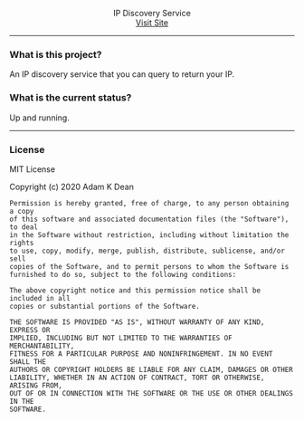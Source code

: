 <p align="center">
  IP Discovery Service<br>
  <a href="https://ip.adamkdean.co.uk/">Visit Site</a>
</p>

----

### What is this project?

An IP discovery service that you can query to return your IP.

### What is the current status?

Up and running.

----

### License

MIT License

Copyright (c) 2020 Adam K Dean

```
Permission is hereby granted, free of charge, to any person obtaining a copy
of this software and associated documentation files (the "Software"), to deal
in the Software without restriction, including without limitation the rights
to use, copy, modify, merge, publish, distribute, sublicense, and/or sell
copies of the Software, and to permit persons to whom the Software is
furnished to do so, subject to the following conditions:

The above copyright notice and this permission notice shall be included in all
copies or substantial portions of the Software.

THE SOFTWARE IS PROVIDED "AS IS", WITHOUT WARRANTY OF ANY KIND, EXPRESS OR
IMPLIED, INCLUDING BUT NOT LIMITED TO THE WARRANTIES OF MERCHANTABILITY,
FITNESS FOR A PARTICULAR PURPOSE AND NONINFRINGEMENT. IN NO EVENT SHALL THE
AUTHORS OR COPYRIGHT HOLDERS BE LIABLE FOR ANY CLAIM, DAMAGES OR OTHER
LIABILITY, WHETHER IN AN ACTION OF CONTRACT, TORT OR OTHERWISE, ARISING FROM,
OUT OF OR IN CONNECTION WITH THE SOFTWARE OR THE USE OR OTHER DEALINGS IN THE
SOFTWARE.
```
